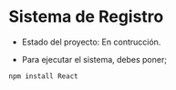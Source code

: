 <h1>Sistema de Registro</h1>

- Estado del proyecto: En contrucción.

- Para ejecutar el sistema, debes poner;

```npm install React```

